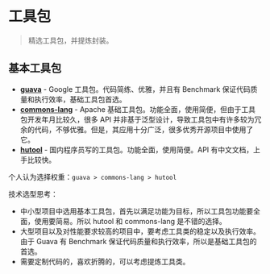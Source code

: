 # 工具包

> 精选工具包，并提炼封装。

## 基本工具包

- [**guava**](https://github.com/google/guava) - Google 工具包。代码简练、优雅，并且有 Benchmark 保证代码质量和执行效率，基础工具包首选。
- [**commons-lang**](https://github.com/apache/commons-lang) - Apache 基础工具包。功能全面，使用简便，但由于工具包开发年月比较久，很多 API 并非基于泛型设计，导致工具包中有许多较为冗余的代码，不够优雅。但是，其应用十分广泛，很多优秀开源项目中使用了它。
- [**hutool**](https://github.com/looly/hutool) - 国内程序员写的工具包。功能全面，使用简便。API 有中文文档，上手比较快。

个人认为选择权重：`guava > commons-lang > hutool`

技术选型思考：

- 中小型项目中选用基本工具包，首先以满足功能为目标，所以工具包功能要全面，使用要简易。所以 hutool 和 commons-lang 是不错的选择。
- 大型项目以及对性能要求较高的项目中，要考虑工具类的稳定以及执行效率。由于 Guava 有 Benchmark 保证代码质量和执行效率，所以是基础工具包的首选。
- 需要定制代码的，喜欢折腾的，可以考虑提炼工具类。
